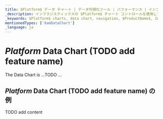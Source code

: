 ```yaml
---
title: $Platform$ データ チャート | データ可視化ツール | パフォーマンス | インフラジスティックス
_description: インフラジスティックスの $Platform$ チャート コントロールを使用して数百万のデータ ポイントを超高速でレンダリングします。$ProductName$ グラフの高パフォーマンスをお試しください!
_keywords: $Platform$ charts, data chart, navigation, $ProductName$, Infragistics, $Platform$ チャート, データ チャート, パフォーマンス, インフラジスティックス
mentionedTypes: ['XamDataChart']
_language: ja
---
```

# $Platform$ Data Chart (TODO add feature name)

The Data Chart is ...TODO ...

## $Platform$ Data Chart (TODO add feature name) の例


<code-view style="height: 500px"
           data-demos-base-url="{environment:dvDemosBaseUrl}"
           iframe-src="{environment:dvDemosBaseUrl}/charts/data-chart-chart-performance"
           alt="$Platform$ Data Chart (TODO add feature name) の例"
           github-src="charts/data-chart/chart-performance">
</code-view>

<div class="divider--half"></div>


TODO add content
